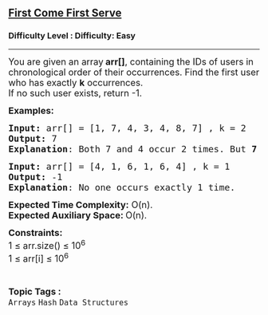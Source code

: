 <h2><a href="https://www.geeksforgeeks.org/problems/first-come-first-serve1328/1?page=7&category=Arrays&difficulty=Easy&status=unsolved&sortBy=submissions">First Come First Serve</a></h2><h3>Difficulty Level : Difficulty: Easy</h3><hr><div class="problems_problem_content__Xm_eO"><p><span style="font-size: 18px;">You are given an array<strong> arr[]</strong>, containing the IDs of users in chronological order of their occurrences. Find the first user who has exactly <strong>k</strong> occurrences. <br></span><span style="font-size: 18px;">If no such user exists, return -1.</span></p>
<p><span style="font-size: 18px;"><strong>Examples:</strong></span></p>
<pre><span style="font-size: 18px;"><strong>Input: </strong>arr[] = [1, 7, 4, 3, 4, 8, 7] , k = 2
<strong>Output:</strong> 7
<strong>Explanation</strong>: Both 7 and 4 occur 2 times. But <strong>7</strong>&nbsp;is the first that occurs 2 times.  </span></pre>
<pre><span style="font-size: 18px;"><strong>Input:</strong> arr[] = [4, 1, 6, 1, 6, 4] , k = 1 
<strong>Output:</strong> -1 
<strong>Explanation</strong>: No one occurs exactly 1 time.</span>
</pre>
<p><span style="font-size: 18px;"><strong>Expected Time Complexity:</strong> O(n).<br><strong>Expected Auxiliary Space: </strong>O(n).</span></p>
<p><span style="font-size: 18px;"><strong>Constraints:</strong><br>1 ≤ arr.size() ≤ 10<sup>6</sup><br>1 ≤ arr[i] ≤ 10<sup>6</sup></span></p></div><br><p><span style=font-size:18px><strong>Topic Tags : </strong><br><code>Arrays</code>&nbsp;<code>Hash</code>&nbsp;<code>Data Structures</code>&nbsp;